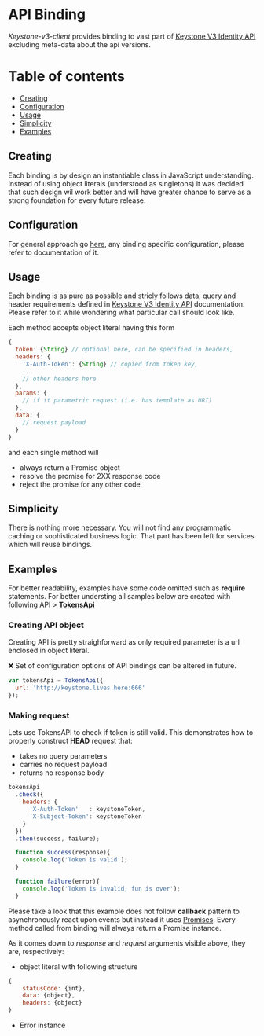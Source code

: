 # API Binding

*Keystone-v3-client* provides binding to vast part of [Keystone V3 Identity API](http://developer.openstack.org/api-ref-identity-v3.html) excluding
meta-data about the api versions.

# Table of contents
* [Creating](#Creating)
* [Configuration](#Configuration)
* [Usage](#Usage)
* [Simplicity](#Simplicity)
* [Examples](#Examples)

## Creating <a id="Creating"></a>

Each binding is by design an instantiable class in JavaScript understanding.
Instead of using object literals (understood as singletons) it was decided that
such design wil work better and will have greater chance to serve as a strong
foundation for every future release.

## Configuration <a id="Configuration"></a>

For general approach go [here](docs/configuration.md), any binding
specific configuration, please refer to documentation of it.

## Usage <a id="Usage"></a>

Each binding is as pure as possible and stricly follows data, query and header
requirements defined in [Keystone V3 Identity API](http://developer.openstack.org/api-ref-identity-v3.html) documentation.
Please refer to it while wondering what particular call should look like.

Each method accepts object literal having this form
```javascript
{
  token: {String} // optional here, can be specified in headers,
  headers: {
    'X-Auth-Token': {String} // copied from token key,
    ...
    // other headers here
  },
  params: {
    // if it parametric request (i.e. has template as URI)
  },
  data: {
    // request payload
  }
}
```

and each single method will
* always return a Promise object
* resolve the promise for 2XX response code
* reject the promise for any other code

## Simplicity <a id="Simplicity"></a>

There is nothing more necessary. You will not find any programmatic caching
or sophisticated business logic. That part has been left for services which will
reuse bindings.

## Examples <a id="Examples"></a>

For better readability, examples have some code omitted such as <b>require</b>
statements. For better understing all samples below are created with
following API > [**TokensApi**](lib/keystone/tokens.js)

### Creating API object

Creating API is pretty straighforward as only required parameter
is a url enclosed in object literal.

:x: Set of configuration options of API bindings can be altered in future.

```javascript
var tokensApi = TokensApi({
  url: 'http://keystone.lives.here:666'
});
```

### Making request

Lets use TokensAPI to check if token is still valid.
This demonstrates how to properly construct **HEAD** request that:
* takes no query parameters
* carries no request payload
* returns no response body

```javascript
tokensApi
  .check({
    headers: {
      'X-Auth-Token'   : keystoneToken,
      'X-Subject-Token': keystoneToken
    }
  })
  .then(success, failure);

  function success(response){
    console.log('Token is valid');
  }

  function failure(error){
    console.log('Token is invalid, fun is over');
  }

```

Please take a look that this example does not follow **callback** pattern
to asynchronously react upon events but instead it uses [Promises](https://github.com/petkaantonov/bluebird). Every method called from
binding will always return a Promise instance.

As it comes down to *response* and *request* arguments visible above, they are,
respectively:

* object literal with following structure
```javascript
{
    statusCode: {int},
    data: {object},
    headers: {object}
}
```
* Error instance
